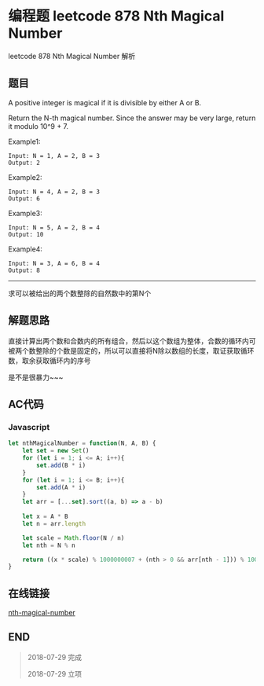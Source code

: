 # 编程题 leetcode 878 Nth Magical Number

leetcode 878 Nth Magical Number 解析

## 题目

A positive integer is magical if it is divisible by either A or B.

Return the N-th magical number.  Since the answer may be very large, return it modulo 10^9 + 7.

Example1:
```
Input: N = 1, A = 2, B = 3
Output: 2
```

Example2:
```
Input: N = 4, A = 2, B = 3
Output: 6
```

Example3:
```
Input: N = 5, A = 2, B = 4
Output: 10
```

Example4:
```
Input: N = 3, A = 6, B = 4
Output: 8
```
----

求可以被给出的两个数整除的自然数中的第N个

## 解题思路

直接计算出两个数和合数内的所有组合，然后以这个数组为整体，合数的循环内可被两个数整除的个数是固定的，所以可以直接将N除以数组的长度，取证获取循环数，取余获取循环内的序号

是不是很暴力~~~

## AC代码

### Javascript

``` javascript
let nthMagicalNumber = function(N, A, B) {
    let set = new Set()
    for (let i = 1; i <= A; i++){
        set.add(B * i)
    }
    for (let i = 1; i <= B; i++){
        set.add(A * i)
    }
    let arr = [...set].sort((a, b) => a - b)
    
    let x = A * B
    let n = arr.length

    let scale = Math.floor(N / n)
    let nth = N % n

    return ((x * scale) % 1000000007 + (nth > 0 && arr[nth - 1])) % 1000000007
}
```
## 在线链接

[nth-magical-number](https://leetcode.com/problems/nth-magical-number)

## END

>   2018-07-29  完成
> 
>   2018-07-29  立项